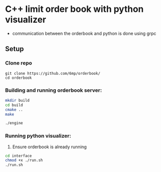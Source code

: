 # C++ limit order book with python visualizer

- communication between the orderbook and python is done using grpc

## Setup

### Clone repo
```
git clone https://github.com/6mp/orderbook/
cd orderbook
```

### Building and running orderbook server:
```sh
mkdir build
cd build
cmake ..
make

./engine
```

### Running python visualizer:
1) Ensure orderbook is already running

```sh
cd interface
chmod +x ./run.sh
./run.sh
```

